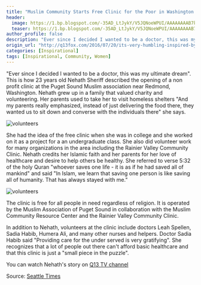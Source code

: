 ```yaml
---
title: "Muslim Community Starts Free Clinic for the Poor in Washington State"
header:
  image: https://1.bp.blogspot.com/-35AD_LtJykY/V5JQNoeWPUI/AAAAAAAAB7k/rysKfZHk6xAp0vqdAQMfIOUGYEN71avWQCLcB/s1600/comm.png
  teaser: https://1.bp.blogspot.com/-35AD_LtJykY/V5JQNoeWPUI/AAAAAAAAB7k/rysKfZHk6xAp0vqdAQMfIOUGYEN71avWQCLcB/s1600/comm.png
author_profile: false
description: "Ever since I decided I wanted to be a doctor, this was my ultimate dream"
origin_url: "http://q13fox.com/2016/07/20/its-very-humbling-inspired-by-her-faith-young-muslim-american-opens-clinic-to-help-the-poor/, http://www.seattleglobalist.com/2016/07/19/mosque-health-care-clinic/54046"
categories: [Inspirational]
tags: [Inspirational, Community, Women]
---
```



"Ever since I decided I wanted to be a doctor, this was my ultimate dream". This is how 23 years old Nehath Sheriff described the opening of a non profit clinic at the Puget Sound Muslim association near Redmond, Washington. 
Nehath grew up in a family that valued charity and volunteering. Her parents used to take her to visit homeless shelters "And my parents really emphasized, instead of just delivering the food there, they wanted us to sit down and converse with the individuals there" she says.

![volunteers](https://4.bp.blogspot.com/-MzHmWW2-hZE/V5JU0J-I0dI/AAAAAAAAB74/lhEZC_3F6qAWQ3Y3AJtxrXi9_QdLC97zQCLcB/s1600/sh.jpg)

She had the idea of the free clinic when she was in college and she worked on it as a project for a an undergraduate class. She also did volunteer work for many organizations in the area including the Rainier Valley Community Clinic.
Nehath credits her Islamic faith and her parents for her love of healthcare and desire to help others be healthy. She referred to verse 5:32 of the holy Quran "whoever saves one life - it is as if he had saved all of mankind" and said "In Islam, we learn that saving one person is like saving all of humanity. That has always stayed with me."

![volunteers](https://3.bp.blogspot.com/-YPN6Re5LSsM/V5JXT8JTgpI/AAAAAAAAB8I/kbETeeIA_k0XuyT7uHTdIKZNsJXJUVPeACLcB/s1600/clinic.png)

The clinic is free for all people in need regardless of religion. It is operated by the Muslim Association of Puget Sound in collaboration with the Muslim Community Resource Center and the Rainier Valley Community Clinic. 

In addition to Nehath, volunteers at the clinic include doctors Leah Spellen, Sadia Habib, Humera Ali, and many other nurses and helpers. Doctor Sadia Habib said "Providing care for the under served is very gratifying". She recognizes that a lot of people out there can't afford basic healthcare and that this clinic is just a "small piece in the puzzle".

You can watch Nehath's story on [Q13 TV channel][1]

Source: [Seattle Times](http://www.seattletimes.com/seattle-news/nonprofit-health-clinic-opens-in-redmond-mosque/)

[1]: http://q13fox.com/2016/07/20/its-very-humbling-inspired-by-her-faith-young-muslim-american-opens-clinic-to-help-the-poor/
